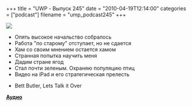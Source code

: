 +++
title = "UWP - Выпуск 245"
date = "2010-04-19T12:14:00"
categories = ["podcast"]
filename = "ump_podcast245"
+++

![](https://podcast.umputun.com/images/uwp/uwp245.jpg)


- Опять высокое начальство собралось
- Работа "по старому" отступает, но не сдается
- Хам со своим мнением остается хамом
- Странная попытка научить меня
- Дадим стране ягод
- Стал почти зеленым. Охраняю популяцию птиц
- Видео на iPad и его стратегическая прелесть


* Bett Butler, Lets Talk it Over

[**Аудио**](http://archive.rucast.net/uwp/media/ump_podcast245.mp3)
<audio src="http://archive.rucast.net/uwp/media/ump_podcast245.mp3" preload="none">